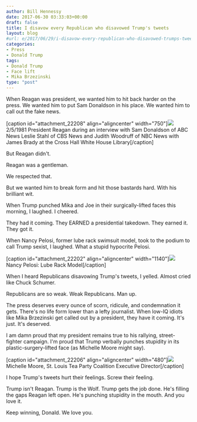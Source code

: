 ```yaml
---
author: Bill Hennessy
date: 2017-06-30 03:33:03+00:00
draft: false
title: I disavow every Republican who disavowed Trump's tweets
layout: blog
#url: e/2017/06/29/i-disavow-every-republican-who-disavowed-trumps-tweets/
categories:
- Press
- Donald Trump
tags:
- Donald Trump
- Face lift
- Mika Brzezinski
type: "post"
---
```


When Reagan was president, we wanted him to hit back harder on the press. We wanted him to put Sam Donaldson in his place. We wanted him to call out the fake news.

[caption id="attachment_22208" align="aligncenter" width="750"]![](https://hennessysview.com/wp-content/uploads/2017/06/reagan-donaldson.jpg)
2/5/1981 President Reagan during an interview with Sam Donaldson of ABC News Leslie Stahl of CBS News and Judith Woodruff of NBC News with James Brady at the Cross Hall White House Library[/caption]

But Reagan didn't.

Reagan was a gentleman.

We respected that.

But we wanted him to break form and hit those bastards hard. With his brilliant wit.

When Trump punched Mika and Joe in their surgically-lifted faces this morning, I laughed. I cheered.

They had it coming. They EARNED a presidential takedown. They earned it. They got it.

When Nancy Pelosi, former lube rack swimsuit model, took to the podium to call Trump sexist, I laughed. What a stupid hypocrite Pelosi.

[caption id="attachment_22202" align="aligncenter" width="1140"]![](https://hennessysview.com/wp-content/uploads/2017/06/nancy-pelosi-miss-lube-rack-1958.jpg)
Nancy Pelosi: Lube Rack Model[/caption]

When I heard Republicans disavowing Trump's tweets, I yelled. Almost cried like Chuck Schumer.

Republicans are so weak. Weak Republicans. Man up.

The press deserves every ounce of scorn, ridicule, and condemnation it gets. There's no life form lower than a lefty journalist. When low-IQ idiots like Mika Brzezinski get called out by a president, they have it coming. It's just. It's deserved.

I am damn proud that my president remains true to his rallying, street-fighter campaign. I'm proud that Trump verbally punches stupidity in its plastic-surgery-lifted face (as Michelle Moore might say).

[caption id="attachment_22206" align="aligncenter" width="480"]![](https://hennessysview.com/wp-content/uploads/2017/06/michelle-moore.jpg)
Michelle Moore, St. Louis Tea Party Coalition Executive Director[/caption]

I hope Trump's tweets hurt their feelings. Screw their feeling.

Trump isn't Reagan. Trump is the Wolf. Trump gets the job done. He's filling the gaps Reagan left open. He's punching stupidity in the mouth. And you love it.

Keep winning, Donald. We love you.
